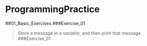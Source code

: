 # ProgrammingPractice

##01_Basic_Exercises
###Exercise_01
> Store a message in a variable, and then print that message.
###Exercise_01
